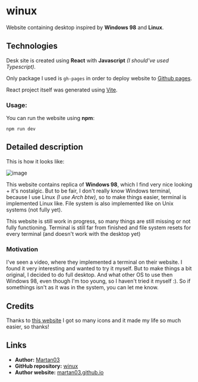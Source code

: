 # winux

Website containing desktop inspired by **Windows 98** and **Linux**.

## Technologies

Desk site is created using **React** with **Javascript**
*(I should've used Typescript).*

Only package I used is `gh-pages` in order to deploy website to
[Github pages](martan03.github.io/winux).

React project itself was generated using [Vite](https://vitejs.dev).

### Usage:
You can run the website using **npm**:

```terminal
npm run dev
```

## Detailed description

This is how it looks like:

![image](https://github.com/Martan03/winux/assets/46300167/78a178cb-1ffd-4759-b595-694516400e5e)

This website contains replica of **Windows 98**, which I find very nice
looking + it's nostalgic. But to be fair, I don't really know Windows terminal,
because I use Linux *(I use Arch btw)*, so to make things easier, terminal is
implemented Linux like. File system is also implemented like on Unix systems
(not fully yet).

This website is still work in progress, so many things are still missing or not
fully functioning. Terminal is still far from finished and file system
resets for every terminal (and doesn't work with the desktop yet)

### Motivation

I've seen a video, where they implemented a terminal on their website.
I found it very interesting and wanted to try it myself. But to make things a
bit original, I decided to do full desktop. And what other OS to use then
Windows 98, even though I'm too young, so I haven't tried it myself :). So if
somethings isn't as it was in the system, you can let me know.

## Credits

Thanks to [this website](https://win98icons.alexmeub.com) I got so many icons
and it made my life so much easier, so thanks!

## Links

- **Author:** [Martan03](https://github.com/Martan03)
- **GitHub repository:** [winux](https://github.com/Martan03/desk-site)
- **Author website:** [martan03.github.io](https://martan03.github.io)
